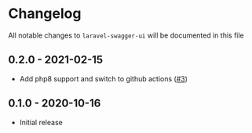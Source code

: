 # Changelog

All notable changes to `laravel-swagger-ui` will be documented in this file

## 0.2.0 - 2021-02-15

 - Add php8 support and switch to github actions ([#3](https://github.com/nextapps-be/laravel-swagger-ui/pull/3))

## 0.1.0 - 2020-10-16

- Initial release
